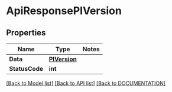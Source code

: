 # ApiResponsePIVersion

## Properties
Name | Type | Notes
------------ | ------------- | -------------
**Data** | **[**PIVersion**](../Model/PIVersion.md)**
**StatusCode** | **int**

[[Back to Model list]](../../DOCUMENTATION.md#documentation-for-models) [[Back to API list]](../../DOCUMENTATION.md#documentation-for-api-endpoints) [[Back to DOCUMENTATION]](../../DOCUMENTATION.md)

